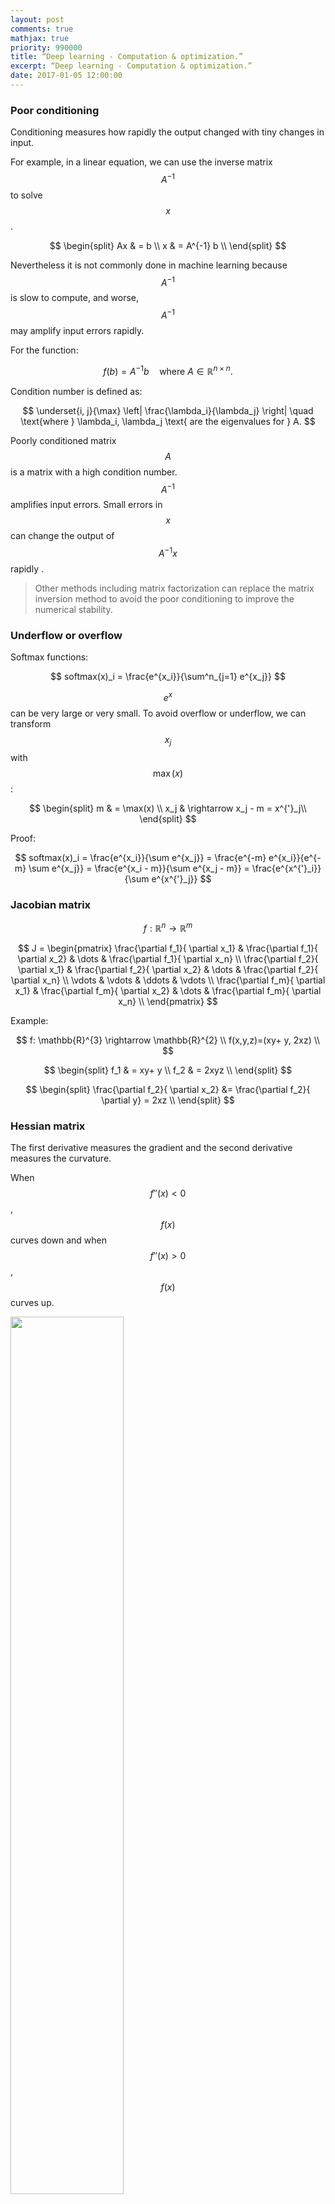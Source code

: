 ```yaml
---
layout: post
comments: true
mathjax: true
priority: 990000
title: “Deep learning - Computation & optimization.”
excerpt: “Deep learning - Computation & optimization.”
date: 2017-01-05 12:00:00
---
```


### Poor conditioning

Conditioning measures how rapidly the output changed with tiny changes in input.

For example, in a linear equation, we can use the inverse matrix $$A^{-1}$$ to solve $$x$$.

$$
\begin{split}
Ax & = b \\
x & = A^{-1} b \\
\end{split}
$$

Nevertheless it is not commonly done in machine learning because $$A^{-1}$$ is slow to compute, and worse, $$A^{-1}$$ may amplify input errors rapidly. 

For the function:

$$
f(b) = A^{-1}b \quad \text{where } A \in \mathbb{R}^{n \times n}. 
$$

Condition number is defined as:

$$
\underset{i, j}{\max} \left|  \frac{\lambda_i}{\lambda_j} \right| \quad \text{where } \lambda_i, \lambda_j \text{ are the eigenvalues for } A.
$$


Poorly conditioned matrix $$A$$ is a matrix with a high condition number. $$A^{-1}$$ amplifies input errors. Small errors in $$x$$ can change the output of $$A^{-1} x$$ rapidly . 

> Other methods including matrix factorization can replace the matrix inversion method to avoid the poor conditioning to improve the numerical stability.

### Underflow or overflow

Softmax functions:

$$
softmax(x)_i =  \frac{e^{x_i}}{\sum^n_{j=1} e^{x_j}}
$$

$$e^x$$ can be very large or very small. To avoid overflow or underflow, we can transform $$x_j$$ with $$\max(x)$$:

$$
\begin{split}
m & = \max(x) \\
x_j & \rightarrow x_j - m = x^{'}_j\\
\end{split}
$$

Proof:

$$
softmax(x)_i = \frac{e^{x_i}}{\sum e^{x_j}} = \frac{e^{-m} e^{x_i}}{e^{-m} \sum e^{x_j}} = \frac{e^{x_i - m}}{\sum e^{x_j  - m}} = \frac{e^{x^{'}_i}}{\sum e^{x^{'}_j}} 
$$

### Jacobian matrix

$$ 
f: \mathbb{R}^{n} \rightarrow \mathbb{R}^{m}
$$

$$
J = \begin{pmatrix}
    \frac{\partial f_1}{ \partial x_1} & \frac{\partial f_1}{ \partial x_2} & \dots  & \frac{\partial f_1}{ \partial x_n} \\
    \frac{\partial f_2}{ \partial x_1} & \frac{\partial f_2}{ \partial x_2} & \dots  & \frac{\partial f_2}{ \partial x_n} \\
    \vdots & \vdots & \ddots & \vdots \\
    \frac{\partial f_m}{ \partial x_1} & \frac{\partial f_m}{ \partial x_2} & \dots  & \frac{\partial f_m}{ \partial x_n} \\
\end{pmatrix}
$$

Example:

$$
f: \mathbb{R}^{3} \rightarrow \mathbb{R}^{2} \\
f(x,y,z)=(xy+ y, 2xz) \\
$$

$$
\begin{split}
f_1 & = xy+ y \\
f_2 & = 2xyz  \\
\end{split}
$$

$$
\begin{split}
\frac{\partial f_2}{ \partial x_2}  &= \frac{\partial f_2}{ \partial y} = 2xz \\ 
\end{split}
$$
 
### Hessian matrix

The first derivative measures the gradient and the second derivative measures the curvature. 

When $$f''(x)<0$$, $$f(x)$$ curves down and when $$f''(x)>0$$, $$f(x)$$ curves up.

<div class="imgcap">
<img src="/assets/ml/der2.jpg" style="border:none;width:60%">
</div>

The second derivative indicates whether a gradient step drops the cost as much as the gradient alone may imply. For example, at $$x=1.0$$ (the orange dot on the right below), the gradient is positive and the cost drops towards $$x=0$$ direction. Since the second derivative is positive, the function curves upwards towards zero. i.e. the cost drops less than one predicted by the gradient alone. 

<div class="imgcap">
<img src="/assets/ml/der.jpg" style="border:none;width:20%">
</div>

With the second derivative, we may take advantage of the curvature information to create a better gradient descent method to reduce overshoot. For example, instead of descending to a local minimum from $$L_1$$, we may overshoot to $$L_2$$ in the left diagram below. In some NLP problem, the gradient is so steep that we may bound upward to much higher cost.

<div class="imgcap">
<img src="/assets/dl/learning_rate.jpg" style="border:none;width:45%">
<img src="/assets/dl/ping.jpg" style="border:none;width:50%">
</div>


Hessian matrix is defined as:

$$
\begin{split}
H = \nabla^2 f = \begin{pmatrix}
    \frac{\partial^2 f_1}{ \partial x_1^2} &  \frac{\partial^2 f_1}{ \partial x_1 \partial x_2} & \dots  & \frac{\partial^2 f_1}{ \partial x_1 \partial x_n} \\
    \frac{\partial^2 f_2}{ \partial x_1^2} &  \frac{\partial^2 f_2}{ \partial x_1 \partial x_2} & \dots  & \frac{\partial^2 f_2}{ \partial x_1 \partial x_n} \\
    \vdots & \vdots & \ddots & \vdots \\
    \frac{\partial^2 f_m}{ \partial x_1^2} &  \frac{\partial^2 f_m}{ \partial x_1 \partial x_2} & \dots  & \frac{\partial^2 f_m}{ \partial x_1 \partial x_n} \\
\end{pmatrix}
\end{split}
$$

#### Eigenvalues for H  

$$H$$ is symmetrical:

$$
\begin{split}
& \frac{\delta^2}{\delta x_i \delta x_j} f(x) = \frac{\delta^2}{\delta x_j \delta x_i} f(x) \implies H_{ij} = H_{ji} \\
\end{split}
$$

And it is real. Any real symmetrical matrices can be decomposed into eigenvalues and eigenvectors. One more observation for the later use: the maximum value of $$g^T H g$$ for vector $$v$$ happens when $$v$$ aligns with the eigenvector that has the maximum eigenvalue $$\lambda_{\max}$$, i.e.

$$
\begin{split}
v^T H v & \leqslant v^T v \lambda_{\max}  \\
\end{split}
$$

#### Learning rate

With Taylor series in 2nd order:

$$
\begin{split}
f(x) & = f(x^0) + (x-x^0)^T g + \frac{1}{2} (x-x^0)^T H (x-x^0) + \ldots \quad \text{where } g \text{ is the gradient.} \\
f(x) & \approx f(x^0) + (x-x^0)^T g + \frac{1}{2} (x-x^0)^T H (x-x^0) \\
f(x^0 - \epsilon g) & \approx f(x^0) - \epsilon g^T g + \frac{1}{2} \epsilon^2 g^T H  g \\
\end{split}
$$

If $$g^T H g$$ is negative or 0, $$f(x)$$ decreases as $$ϵ$$ increases. However, we cannot drop $$ϵ$$ too far as the accuracy of the Taylor series drops as $$ϵ$$ increases. If $$g^T H g$$ is positive, it may cause $$f(x)$$ to go up again. The optimal step for $$\epsilon$$ is (assume $$\epsilon>0$$):

$$
\begin{split}
\epsilon^{*} & = \frac{g^T g}{g^T H g} \geqslant \frac{g^T g}{g^T g \lambda_{max}} = \frac{1}{\lambda_{max}} \quad \text{since } g^T H g \leqslant g^T g \lambda_{\max}.\\
\end{split}
$$

$$\lambda_{\max}$$ is the maximum eigenvalue for $$H$$. Hence, Hessian matrix $$H$$ establishes a lower bound of the optimal learning rate.

$$
\begin{split}
f(x^{(0)} - \epsilon^{*} g) & \approx f(x^{(0)}) - \frac{1}{2} \epsilon^{*} g^T g \\
\end{split}
$$

If the Hessian matrix has a poor condition number, the gradient along the eigenvector with the largest eigenvalue $$\lambda_{\max}$$ is much smaller than the one with the smallest eigenvalue. Gradient descent methods work poorly if the gradients in different directions are in different order of magnitude. The gradient descent methods will either learn too slow in the low gradient direction and/or overshoot the solution in the high gradient direction. We may use Newton's method to control the gradient descent better.

#### Newton's Method

With Newton's method:

$$
\begin{split}
f(x) & \approx f(x^n) + f'(x^n)\Delta{x} + \frac{1}{2} f''(x^n)\Delta{x}^2 \\
\frac{ df(x)}{d\Delta{x}}  & \approx f'(x^n)+ f''(x^n)\Delta{x} \\
\end{split}
$$

To find the critical point, we set $$\frac{ df(x)}{d\Delta{x}} =0$$:

$$
\begin{split}
f'(x_n)+ f''(x_n)\Delta{x}  = 0 \\
\Delta{x} = -\frac{f'(x_n)}{f''(x_n)} \\ 
\end{split}
$$

Apply:

$$
\begin{split}
x_{n+1} & = x_n +  \Delta{x} \\
x_{n+1} & = x_n -\frac{f'(x_n)}{f''(x_n)} \\
\end{split}
$$

Extend it to multiple variables with $$H$$:

$$
\begin{split}
x^{(n+1)} = x^{(n)} -[H f(x^{(n)})]^{-1} f'(x^{(n)})\\
\end{split}
$$

Apply the gradient descent with Newton's method:

$$
\begin{split}
x^{'} = x - \epsilon [H f(x)]^{-1} f'(x) \\
\end{split}
$$

#### Saddle point 

$$f'(x)=0$$ alone cannot tell whether $$x$$ is a local optimal point or a saddle point. With the second derivative test, when $$f'(x)=0$$ and $$f''(x)>0$$, $$x$$ is a local minimum. When $$f'(x)=0$$ and $$f''(x)<0$$, $$x$$ is a local maximum. However, if $$f''(x)=0$$, it will be in-conclusive (saddle point or local optimal point). 

For multiple dimension, when $$H$$ is positive definite (all the eigenvalues are positive), $$x$$ is a local minimum. If $$H$$ is negative definite, $$x$$ is a local maximum. If at least one eigenvalue is positive and at least one is negative, the point is a saddle point because one direction is a local minimum and the other direction is a local maximum. If at least one eigenvalue is zero and the rest have the same sign, it will be in-conclusive again.

### Constrained Optimization

In deep learning, we may want to find an optimal point under certain constraints. For example, we want to maximize $$f(x, y)$$ subject to $$g(x, y) = 0$$. We will construct a new Lagrangian function $$\mathcal{L}(x, \lambda) $$ from $$f$$ and $$g$$ which the original optimal solution is the same as the optimal solution for the Lagrangian function. i.e. $$\mathcal{L}^{'}(x, \lambda) = 0$$.

#### Lagrange multiplier

To maximize $$f(x, y)$$ subject to $$g(x, y) = 0$$, we plot the contour plot of $$f(x, y) = d_i$$ for different $$d_i$$ ($$ d_1 > d_2 > d_3$$). The solution lies on the red line with the largest $$d_i$$.

<div class="imgcap">
<img src="/assets/ml/lag.png" style="border:none;width:60%">
</div>

(Source Wikipedia)

Geometrically, the optimal point lies where the gradient at $$f(x, y)$$, the blue arrow, aligned with the gradient at $$g(x, y)$$, the red arrow.

<div class="imgcap">
<img src="/assets/ml/vv1.png" style="border:none;width:10%">
</div>

i.e.

$$
\begin{split}
\nabla_{x, y} f(x, y) = \lambda \nabla_{x, y} g(x, y) \\
\end{split}
$$

where $$\lambda$$ is the Lagrange multiplier and it can be positive or negative. We can now solve a constrained optimization problem using unconstrained optimization of the generalized Lagrangian.

We can have multiple constraints ($$g^1, g^2 \ldots g^i$$). ie. we want to maximize $$f(x,y)$$ subject to $$g^1(x,y)=0, \ldots, g^i(x,y)=0$$. The Lagrangian is generalized as:

$$
\mathcal{L} (x, \lambda) = f(x) + \sum_i \lambda_i g^{(i)}(x)
$$

And the optimal solution is 

$$
\mathcal{L}^{'} (x, \lambda) = 0
$$

#### Example

Maximize $$f$$ subject to $$x^2 + y^2 = 32$$

$$
\begin{split}
f(x, y) = x + y \\ 
x^2 + y^2 - 32 = 0 \\
\end{split}
$$

The Lagrangian is:

$$
\begin{split}
\mathcal{L} (x, y, \lambda^{'}) = x + y + \lambda^{'} (x^2 + y^2 - 32) \text{ or}\\
\mathcal{L} (x, y, \lambda) = x + y + \lambda (0.5 x^2 +0.5 y^2 - 16) \\
\end{split}
$$

To optimize $$\mathcal{L}$$, we need to solve:

$$
\begin{split}
\frac{\partial \mathcal{L}}{\partial x} &= 1 + \lambda x = 0 \implies x = \frac{-1}{\lambda}\\
\frac{\partial \mathcal{L}}{\partial y} &= 1 + \lambda y = 0 \implies y = \frac{-1}{\lambda}\\
\frac{\partial \mathcal{L}}{\partial \lambda} &= 0.5 x^2 + 0.5 y^2 - 16 = 0 \implies  x^2 + y^2  = 32\\
\end{split}
$$

Therefore:

$$
\begin{split}
\lambda &= \pm \frac{1}{4} \\
x &= \pm 4 \\
y &= \pm 4 \\
\end{split}
$$

By simply plugin the values, we can determine which one is the max or min.

$$
\begin{split}
f(4, 4) = 8 = \max\\
f(-4, -4) = -8 = \min \\ 
\end{split}
$$

#### Karush–Kuhn–Tucker (KKT)

KKT expands the constraints in the Lagrange multiplier to inequality also:

$$
\begin{split}
& f(x, y) \quad \text{subject to } \\
& g^{i}(x, y) = 0 \\
& h^{i}(x, y) \leqslant 0 \\ 
\end{split}
$$

The Lagrangian is generalized to:

$$
\mathcal{L} (x, \lambda, \alpha) = f(x) + \sum_i \lambda_i g^{(i)}(x) + \sum_j \alpha_j h^{(j)}(x)
$$

or

$$
\underset{x}{\min} \underset{\lambda}{\max} \underset{\alpha, \alpha ≥ 0}{\max} \mathcal{L} (x, \lambda, \alpha)
$$

#### KKT conditions

The required KKT conditions to solve the optimization problems are:

$$
\begin{split}
\mathcal{L}^{'} (x, \lambda, \alpha) = 0 \\
\alpha_j \geqslant 0 \\
 \alpha \cdot h(x^{*})=0 \\
\end{split}
$$

and the solution needs to be verified with the constraints again.

$$
\begin{split}
& g^{i}(x, y) = 0 \\
& h^{i}(x, y) \leqslant 0 \\ 
\end{split}
$$

Let's go through the meaning of each KKT conditions. Same as Lagrange multiplier, the optimal points happen when the derivative $$\mathcal{L}^{'}=0$$, i.e.

$$
\begin{split}
\mathcal{L}^{'} (x, \lambda, \alpha) = 0
\end{split}
$$

In the Lagrange multiplier, $$\lambda$$ can be positive, negative or zero. In KKT. $$\alpha$$ must be greater or equal to 0. This guarantees the in-equality such that the solution is within the constrained area.

$$
\alpha_j \geqslant 0 
$$

<div class="imgcap">
<img src="/assets/ml/lag2.jpg" style="border:none;width:60%">
</div>

For

$$
\alpha \cdot h(x^{*})=0,
$$

it indicates either the KKT multiplier $$\alpha_i=0$$ or the $$h(x^{∗})=0$$. If $$\alpha_i=0$$, we do not care about the constraint. The in-equality constrain is not necessary like the diagram below because the optimal point is guarantee to be inside the constrained area. We can simply ignore the constraint.

<div class="imgcap">
<img src="/assets/ml/lag3.jpg" style="border:none;width:60%">
</div>

Otherwise, the in-equality constrain becomes the equality constraint $$h(x^{*})=0$$.

<div class="imgcap">
<img src="/assets/ml/lag.png" style="border:none;width:60%">
</div>

### Terms

#### Line search

$$
f(x - \epsilon \nabla_{x} f(x) )
$$

We sample the outputs of a few small $$\epsilon$$ values and select $$ x \rightarrow x - \epsilon \nabla_{x} f(x)$$ that output the best optimal value.